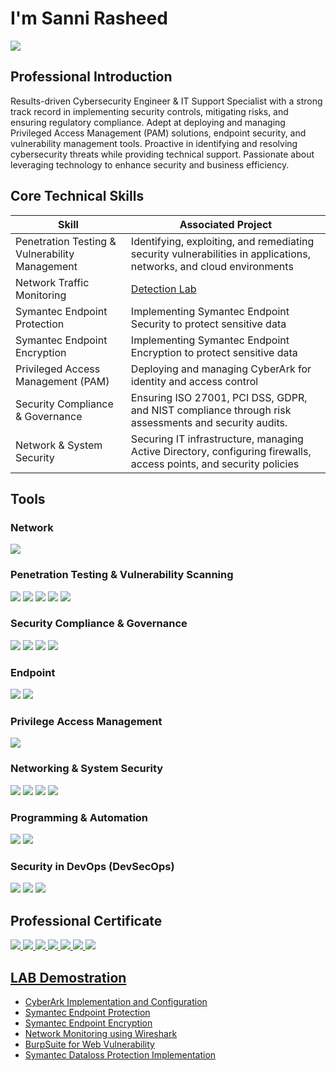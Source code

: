 # I'm Sanni Rasheed
<a href="https://www.linkedin.com/in/rasheed-sanni/"><img src="https://img.shields.io/badge/-LinkedIn-0072b1?&style=for-the-badge&logo=linkedin&logoColor=white" /></a>

## Professional Introduction
Results-driven Cybersecurity Engineer & IT Support Specialist with a strong track record in implementing security controls, mitigating risks, and ensuring regulatory compliance. Adept at deploying and managing Privileged Access Management (PAM) solutions, endpoint security, and vulnerability management tools. Proactive in identifying and resolving cybersecurity threats while providing technical support. Passionate about leveraging technology to enhance security and business efficiency.

## Core Technical Skills
| Skill                                         | Associated Project         |
|-----------------------------------------------|----------------------------|
| Penetration Testing & Vulnerability Management| Identifying, exploiting, and remediating security vulnerabilities in applications, networks, and cloud environments |
| Network Traffic Monitoring                    | <a href="https://google.com">Detection Lab</a>|
| Symantec Endpoint Protection                  |Implementing Symantec Endpoint Security to protect sensitive data|
| Symantec Endpoint Encryption                  |Implementing Symantec Endpoint Encryption to protect sensitive data|
| Privileged Access Management (PAM)            | Deploying and managing CyberArk for identity and access control|
| Security Compliance & Governance              |Ensuring ISO 27001, PCI DSS, GDPR, and NIST compliance through risk assessments and security audits.|
| Network & System Security                     | Securing IT infrastructure, managing Active Directory, configuring firewalls, access points, and security policies |

## Tools
### Network
<div>
    <img src="https://img.shields.io/badge/-Wireshark-1679A7?&style=for-the-badge&logo=Wireshark&logoColor=white" />
</div>

### Penetration Testing & Vulnerability Scanning
<div>
    <img src="https://img.shields.io/badge/-Burp_Suite-FF6F00?&style=for-the-badge&logo=BurpSuite&logoColor=white" />
    <img src="https://img.shields.io/badge/-Nessus-008CBA?&style=for-the-badge&logo=Tenable&logoColor=white" />
    <img src="https://img.shields.io/badge/-Qualys_VMDR-ED1C24?&style=for-the-badge&logo=Qualys&logoColor=white" />
    <img src="https://img.shields.io/badge/-OWASP_ZAP-7B42BC?&style=for-the-badge&logo=OWASP&logoColor=white" />
    <img src="https://img.shields.io/badge/-Nexpose-1F2D5A?&style=for-the-badge&logo=Rapid7&logoColor=white" />
</div>

### Security Compliance & Governance
<div>
    <img src="https://img.shields.io/badge/-ISO_27001-005C97?&style=for-the-badge&logo=ISO&logoColor=white" />
    <img src="https://img.shields.io/badge/-PCI_DSS-008CBA?&style=for-the-badge&logo=Security&logoColor=white" />
    <img src="https://img.shields.io/badge/-GDPR-005BAC?&style=for-the-badge&logo=GDPR&logoColor=white" />
    <img src="https://img.shields.io/badge/-NIST_Frameworks-FFCC00?&style=for-the-badge&logo=NIST&logoColor=black" />
</div>

### Endpoint
<div>
    <img src="https://img.shields.io/badge/-Symantec_Endpoint_Protection-FFD700?&style=for-the-badge&logo=Symantec&logoColor=black" />
    <img src="https://img.shields.io/badge/-Symantec_Endpoint_Encryption-FFD700?&style=for-the-badge&logo=Symantec&logoColor=black" />
</div>

### Privilege Access Management
<div>
    <img src="https://img.shields.io/badge/-CyberArk-1F2D5A?&style=for-the-badge&logo=CyberArk&logoColor=white" />
</div>

### Networking & System Security
<div>
    <img src="https://img.shields.io/badge/-Active_Directory-0078D4?&style=for-the-badge&logo=Microsoft&logoColor=white" />
    <img src="https://img.shields.io/badge/-Firewalls-FF5733?&style=for-the-badge&logo=Security&logoColor=white" />
    <img src="https://img.shields.io/badge/-Access_Points-2E86C1?&style=for-the-badge&logo=Network&logoColor=white" />
    <img src="https://img.shields.io/badge/-Microsoft_365_Identity_and_Services-0078D4?&style=for-the-badge&logo=Microsoft&logoColor=white" />
<div>

### Programming & Automation
<div>
    <img src="https://img.shields.io/badge/-Python-3776AB?&style=for-the-badge&logo=Python&logoColor=white" />
    <img src="https://img.shields.io/badge/-PowerShell-5391FE?&style=for-the-badge&logo=PowerShell&logoColor=white" />
</div>

### Security in DevOps (DevSecOps)
<div>
    <img src="https://img.shields.io/badge/-CI/CD_Pipeline_Integration-2496ED?&style=for-the-badge&logo=Jenkins&logoColor=white" />
    <img src="https://img.shields.io/badge/-SAST_&_DAST_in_Jenkins-2496ED?&style=for-the-badge&logo=Jenkins&logoColor=white" />
    <img src="https://img.shields.io/badge/-GitHub_Actions-181717?&style=for-the-badge&logo=GitHubActions&logoColor=white" />
</div>

## Professional Certificate
<div>
    <a href="https://www.credly.com/earner/earned/badge/231db8c7-473b-4c24-9c68-37cca39996c4">
    <img src="https://img.shields.io/badge/-IBM_Cybersecurity_Analyst_Professional-1F70C1?&style=for-the-badge&logo=IBM&logoColor=white"/>
    <a href="https://www.credly.com/badges/147aeabc-e2b7-45e2-be87-9e901de23fcd/linked_in_profile">    
    <img src="https://img.shields.io/badge/-Google_Cybersecurity_Certificate-4285F4?&style=for-the-badge&logo=Google&logoColor=white" 
    <a href="https://www.credly.com/earner/earned/badge/7f123a3f-b319-4145-8fc2-de16abd8dc0e">
    <img src="https://img.shields.io/badge/-Microsoft_Certified_Azure_Fundamentals-0078D4?&style=for-the-badge&logo=Microsoft&logoColor=white" />
    <a href="https://www.credly.com/earner/earned/badge/78edf8f9-e01f-4944-a967-f209c73db816">
    <img src="https://img.shields.io/badge/-Certified_in_Cybersecurity_(ISC2)-00A57E?&style=for-the-badge&logo=ISC2&logoColor=white" />
    <a href="https://www.credly.com/earner/earned/badge/28144db8-dfe3-4d73-af0d-d64497392d99">
    <img src="https://img.shields.io/badge/-CyberArk_Defender--PAM-1F2D5A?&style=for-the-badge&logo=CyberArk&logoColor=white" />
    <a href="https://www.credly.com/earner/earned/badge/72063d08-22cd-4182-b3a2-a1284061f368">
    <img src="https://img.shields.io/badge/-CyberArk_Sentry-1F2D5A?&style=for-the-badge&logo=CyberArk&logoColor=white" />
    <a href="https://www.credly.com/badges/fd04ab03-1aaa-4ba7-b112-4f0606e21e49/linked_in_profile">
    <img src="https://img.shields.io/badge/-Google_AI_Essentials-4285F4?&style=for-the-badge&logo=Google&logoColor=white" />
</div>
        
## LAB Demostration
- CyberArk Implementation and Configuration
- Symantec Endpoint Protection
- Symantec Endpoint Encryption
- Network Monitoring using Wireshark
- BurpSuite for Web Vulnerability
- Symantec Dataloss Protection Implementation


